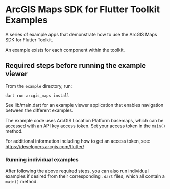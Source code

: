 # ArcGIS Maps SDK for Flutter Toolkit Examples

A series of example apps that demonstrate how to use the ArcGIS Maps SDK for Flutter Toolkit.

An example exists for each component within the toolkit.

## Required steps before running the example viewer

From the `example` directory, run:

```
dart run arcgis_maps install
```

See lib/main.dart for an example viewer application that enables navigation between the different examples.

The example code uses ArcGIS Location Platform basemaps, which can be accessed with an API key access token. Set your access token in the `main()` method.

For additional information including how to get an access token, see: https://developers.arcgis.com/flutter/

### Running individual examples

After following the above required steps, you can also run individual examples if desired from their corresponding `.dart` files, which all contain a `main()` method.
